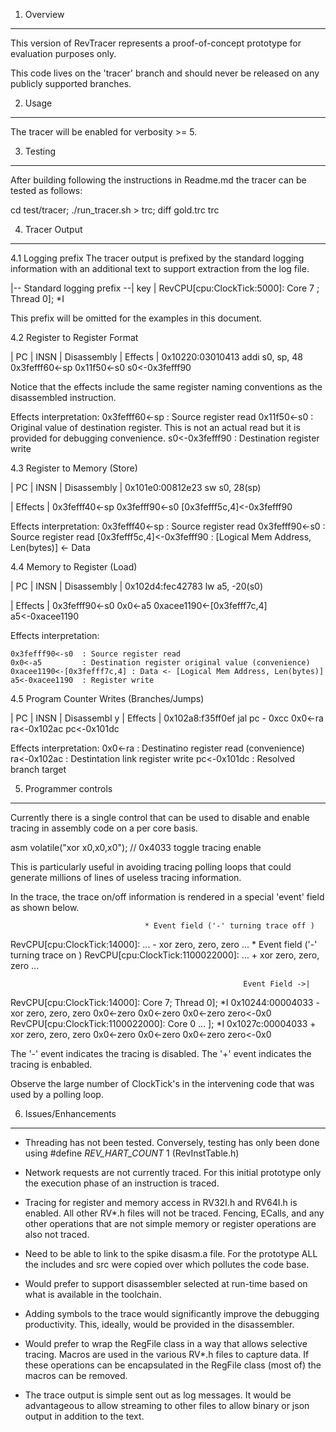 1. Overview
-----------

This version of RevTracer represents a proof-of-concept
prototype for evaluation purposes only.

This code lives on the 'tracer' branch and should never
be released on any publicly supported branches.

2. Usage
--------

The tracer will be enabled for verbosity >= 5.

3. Testing
----------

After building following the instructions in Readme.md
the tracer can be tested as follows:

  cd test/tracer; ./run_tracer.sh > trc; diff gold.trc trc


4. Tracer Output
----------------

4.1 Logging prefix
  The tracer output is prefixed by the standard logging information with
  an additional text to support extraction from the log file.

   |--   Standard logging prefix               --| key |
   RevCPU[cpu:ClockTick:5000]: Core 7 ; Thread 0]; *I

  This prefix will be omitted for the examples in this document.

4.2 Register to Register Format

  |  PC   | INSN   |  Disassembly   |              Effects                   |
   0x10220:03010413 addi s0, sp, 48  0x3fefff60<-sp 0x11f50<-s0 s0<-0x3fefff90


  Notice that the effects include the same register naming conventions
  as the disassembled instruction. 

  Effects interpretation:
   0x3fefff60<-sp  : Source register read
   0x11f50<-s0     : Original value of destination register. This is not an
                     actual read but it is provided for debugging convenience.
   s0<-0x3fefff90  : Destination register write

4.3 Register to Memory (Store)

  |  PC   | INSN    | Disassembly  |
   0x101e0:00812e23   sw s0, 28(sp) 

  |                      Effects                          |
  0x3fefff40<-sp 0x3fefff90<-s0 [0x3fefff5c,4]<-0x3fefff90 

  Effects interpretation:
   0x3fefff40<-sp  : Source register read
   0x3fefff90<-s0  : Source register read
   [0x3fefff5c,4]<-0x3fefff90 : [Logical Mem Address, Len(bytes)] <- Data

4.4 Memory to Register (Load)

  |  PC   | INSN    |    Disassembly    |
  0x102d4:fec42783    lw      a5, -20(s0)	 

  |                          Effects                              |
  0x3fefff90<-s0 0x0<-a5 0xacee1190<-[0x3fefff7c,4] a5<-0xacee1190  
  
  Effects interpretation:

    0x3fefff90<-s0  : Source register read
    0x0<-a5         : Destination register original value (convenience)
    0xacee1190<-[0x3fefff7c,4] : Data <- [Logical Mem Address, Len(bytes)]
    a5<-0xacee1190  : Register write
    
4.5 Program Counter Writes (Branches/Jumps)

  |  PC   | INSN   |  Disassembl y  |             Effects            |
   0x102a8:f35ff0ef  jal  pc - 0xcc   0x0<-ra ra<-0x102ac pc<-0x101dc 

  Effects interpretation:
   0x0<-ra     : Destinatino register read (convenience)
   ra<-0x102ac : Destintation link register write
   pc<-0x101dc : Resolved branch target

5. Programmer controls
---------------------

 Currently there is a single control that can be used to disable and
 enable tracing in assembly code on a per core basis.

   asm volatile("xor x0,x0,x0");  // 0x4033 toggle tracing enable

 This is particularly useful in avoiding tracing polling loops that
 could generate millions of lines of useless tracing information.

 In the trace, the trace on/off information is rendered in a special
 'event' field as shown below.

                                  * Event field ('-' turning trace off )
 RevCPU[cpu:ClockTick:14000]: ... - xor zero, zero, zero  ...
                                        * Event field ('-' turning trace on )
 RevCPU[cpu:ClockTick:1100022000]: ...  + xor     zero, zero, zero ...

                                                        Event Field ->|
 RevCPU[cpu:ClockTick:14000]: Core 7; Thread 0]; *I 0x10244:00004033  - \
      xor     zero, zero, zero	 0x0<-zero 0x0<-zero 0x0<-zero zero<-0x0 
 RevCPU[cpu:ClockTick:1100022000]: Core 0 ... ]; *I 0x1027c:00004033  + \
      xor     zero, zero, zero	 0x0<-zero 0x0<-zero 0x0<-zero zero<-0x0 

 The '-' event indicates the tracing is disabled.
 The '+' event indicates the tracing is enbabled.

 Observe the large number of ClockTick's in the intervening code that
 was used by a polling loop.

6. Issues/Enhancements
----------------------

  - Threading has not been tested. Conversely, testing has only
    been done using
          #define _REV_HART_COUNT_ 1 (RevInstTable.h)

  - Network requests are not currently traced. For this initial
    prototype only the execution phase of an instruction is traced.
  
  - Tracing for register and memory access in RV32I.h and RV64I.h
    is enabled. All other RV*.h files will not be traced. Fencing,
    ECalls, and any other operations that are not simple memory or
    register operations are also not traced.

  - Need to be able to link to the spike disasm.a file.
    For the prototype ALL the includes and src were copied over
    which pollutes the code base.

  - Would prefer to support disassembler selected at run-time based on
    what is available in the toolchain.

  - Adding symbols to the trace would significantly improve the debugging
    productivity. This, ideally, would be provided in the disassembler.

  - Would prefer to wrap the RegFile class in a way that allows selective
    tracing. Macros are used in the various RV*.h files to capture data.
    If these operations can be encapsulated in the RegFile class (most of)
    the macros can be removed.

  - The trace output is simple sent out as log messages. It would
    be advantageous to allow streaming to other files to allow
    binary or json output in addition to the text.

